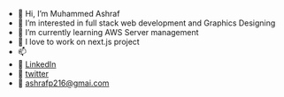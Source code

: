 - 👋 Hi, I’m Muhammed Ashraf
- 👀 I’m interested in full stack web development and Graphics Designing
- 🌱 I’m currently learning AWS Server management
- 💞️ I love to work on next.js project
- 📫 
- 🔗 [LinkedIn](https://www.linkedin.com/in/muhammed-asraf-95740a212/)
- 🔗 [twitter](https://twitter.com/AshrafPookkodan)
- 🔗 [ashrafp216@gmai.com](ashrafp216@gmai.com)


<!---
ashrafp216/ashrafp216 is a ✨ special ✨ repository because its `README.md` (this file) appears on your GitHub profile.
You can click the Preview link to take a look at your changes.
--->
